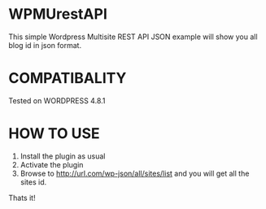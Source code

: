 # WPMUrestAPI
This simple Wordpress Multisite REST API JSON example will show you all blog id in json format.

# COMPATIBALITY
Tested on WORDPRESS 4.8.1

# HOW TO USE
1. Install the plugin as usual
2. Activate the plugin
3. Browse to http://url.com/wp-json/all/sites/list and you will get all the sites id.

Thats it!
